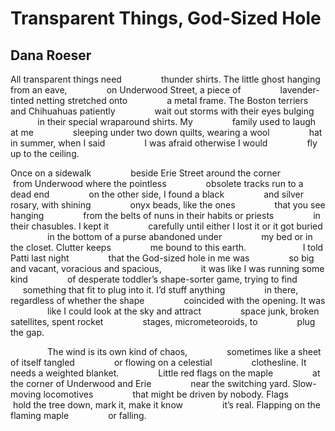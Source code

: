 # Transparent Things, God-Sized Hole
## Dana Roeser
All transparent things need
               thunder shirts. The little
ghost hanging from an eave,
               on Underwood
Street, a piece of
               lavender-tinted
netting stretched onto
               a metal frame. The Boston
terriers and Chihuahuas patiently
               wait out storms
with their eyes bulging
               in their special
wraparound shirts. My
               family used to
laugh at me
               sleeping under
two down quilts, wearing a wool
               hat in summer,
when I said
               I was afraid
otherwise I would
               fly up to the ceiling.

Once on a sidewalk
               beside Erie Street
around the corner
               from Underwood
where the pointless
               obsolete
tracks run to a dead end
               on the other side,
I found a black
               and silver rosary,
with shining
               onyx beads, like
the ones
               that you see
hanging
               from the belts of
nuns in their habits or priests
               in their chasubles.
I kept it
               carefully until either
I lost it or it got buried
               in the bottom of a purse
abandoned under
               my bed or in the
closet. Clutter keeps
               me bound to
this earth.
                      I told Patti last night
               that the God-sized
hole in me was
               so big and vacant,
voracious and spacious,
               it was like I was
running some kind
               of desperate toddler’s
shape-sorter game, trying to find
               something that fit
to plug into it. I’d stuff anything
               in there, regardless
of whether the shape
               coincided with
the opening. It was
               like I could look
at the sky and attract
               space junk, broken
satellites, spent rocket
               stages,
micrometeoroids, to
               plug the
gap.

               The wind is its own
kind of chaos,
               sometimes like a sheet
of itself tangled
               or flowing
on a celestial
               clothesline. It needs
a weighted blanket.
               Little red flags
on the maple
               at the corner of
Underwood and Erie
               near the switching yard.
Slow-moving locomotives
               that might be driven by
nobody. Flags
               hold the tree down,
mark it, make it know
               it’s real.
Flapping on the flaming maple
               or falling.